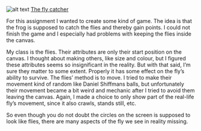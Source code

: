 
![alt text](frog.PNG "frog") 
[The fly catcher](https://rawgit.com/hele4924/mini-ex/master/mini_ex5/empty-example/index.html)

For this assignment I wanted to create some kind of game. The idea is that the frog is supposed to catch the flies and thereby gain points. I could not finish the game and I especially had problems with keeping the flies inside the canvas.

My class is the flies. Their attributes are only their start position on the canvas. I thought about making others, like size and colour, but I figured these attributes seems so insignificant in the reality. But with that said, I’m sure they matter to some extent. Properly it has some effect on the fly’s ability to survive. 
The flies’ method is to move. I tried to make their movement kind of random like Daniel Shiffmans balls, but unfortunately their movement became a bit weird and mechanic after I tried to avoid them leaving the canvas. Again, I made a choice to only show part of the real-life fly’s movement, since it also crawls, stands still, etc. 

So even though you do not doubt the circles on the screen is supposed to look like flies, there are many aspects of the fly we see in reality missing. 
